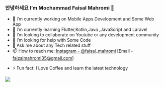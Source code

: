 ### 안녕하세요 I’m Mochammad Faisal Mahromi  👋


<!-- **faisal-t/faisal-t** is a ✨ _special_ ✨ repository because its `README.md` (this file) appears on your GitHub profile.

Here are some ideas to get you started: -->

- 🔭 I’m currently working on Mobile Apps Development and Some Web App
- 🌱 I’m currently learning Flutter,Kotlin,Java ,JavaScript and Laravel
- 👯 I’m looking to collaborate on Youtube or any development community
- 🤔 I’m looking for help with Some Code 
- 💬 Ask me about any Tech related stuff
- 📫 How to reach me: [Instagram - @faisal_mahromi](https://www.instagram.com/faisal_mahromi/) [Email - faizalmahromi35@gmail.com]
<!-- - 😄 Pronouns: ... -->
- ⚡ Fun fact: I Love Coffee and learn the latest technology

<img src = "https://github-readme-stats.vercel.app/api?username=faisal-t&&show_icons=true&title_color=ffffff&icon_color=bb2acf&text_color=daf7dc&bg_color=151515"></img>
